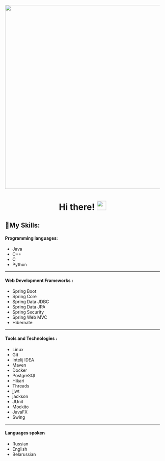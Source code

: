 <div id="header" align="center">
  <img src="https://media1.tenor.com/m/LSDeBe2JAfoAAAAC/cat-coding.gif" width="600"/>
</div>
<h1 align="center">
  Hi there!
  <img src="https://media.giphy.com/media/hvRJCLFzcasrR4ia7z/giphy.gif" width="30px"/>
</h1>

<h2>

  🚀My Skills:
</h2>

#### Programming languages:
- Java
- C++
- C
- Python

---

#### Web Development Frameworks :
- Spring Boot
- Spring Core
- Spring Data JDBC
- Spring Data JPA
- Spring Security
- Spring Web MVC
- Hibernate

---

#### Tools and Technologies :
- Linux
- Git
- Intelij IDEA
- Maven
- Docker
- PostgreSQl
- Hikari
- Threads
- jjwt
- jackson
- JUnit
- Mockito
- JavaFX
- Swing

---

#### Languages spoken
- Russian
- English
- Belarussian
<!--https://media.giphy.com/media/v1.Y2lkPTc5MGI3NjExaHZvMDJ4dXp3cTdrenZvMzB6bHRvaTVscGQ5czdpemViNDFtOHkxbCZlcD12MV9pbnRlcm5hbF9naWZfYnlfaWQmY3Q9Zw/aEwLTJvYxwo1L09oyP/giphy.gif
https://media.giphy.com/media/v1.Y2lkPTc5MGI3NjExazh1ZjM0d2I0OGNmbHk1Yjh5OGE2bG9hM2ZmbnN2NHdtMnp1d3dnOSZlcD12MV9pbnRlcm5hbF9naWZfYnlfaWQmY3Q9Zw/ZkVIzvAEUA4ISI6WpO/giphy.gif




**AndreyChuravskiy/AndreyChuravskiy** is a ✨ _special_ ✨ repository because its `README.md` (this file) appears on your GitHub profile.

Here are some ideas to get you started:

- 🔭 I’m currently working on ...
- 🌱 I’m currently learning ...
- 👯 I’m looking to collaborate on ...
- 🤔 I’m looking for help with ...
- 💬 Ask me about ...
- 📫 How to reach me: ...
- 😄 Pronouns: ...
- ⚡ Fun fact: ...
-->
